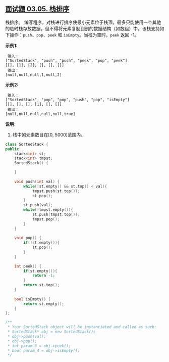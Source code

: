 ## [面试题 03.05. 栈排序](https://leetcode-cn.com/problems/sort-of-stacks-lcci/)

栈排序。 编写程序，对栈进行排序使最小元素位于栈顶。最多只能使用一个其他的临时栈存放数据，但不得将元素复制到别的数据结构（如数组）中。该栈支持如下操作：`push`、`pop`、`peek` 和 `isEmpty`。当栈为空时，`peek` 返回 -1。

**示例1:**

```
 输入：
["SortedStack", "push", "push", "peek", "pop", "peek"]
[[], [1], [2], [], [], []]
 输出：
[null,null,null,1,null,2]
```

**示例2:**

```
 输入： 
["SortedStack", "pop", "pop", "push", "pop", "isEmpty"]
[[], [], [], [1], [], []]
 输出：
[null,null,null,null,null,true]
```

**说明:**

1. 栈中的元素数目在[0, 5000]范围内。

```c++
class SortedStack {
public:
    stack<int> st;
    stack<int> tmpst;
    SortedStack() {

    }
    
    void push(int val) {
        while(!st.empty() && st.top() < val){
            tmpst.push(st.top());
            st.pop();
        }
        st.push(val);
        while(!tmpst.empty()){
            st.push(tmpst.top());
            tmpst.pop();
        }
    }
    
    void pop() {
        if(!st.empty()){
            st.pop();
        }
    }
    
    int peek() {
        if(st.empty()){
            return -1;
        }
        return st.top();
    }
    
    bool isEmpty() {
        return st.empty();
    }
};

/**
 * Your SortedStack object will be instantiated and called as such:
 * SortedStack* obj = new SortedStack();
 * obj->push(val);
 * obj->pop();
 * int param_3 = obj->peek();
 * bool param_4 = obj->isEmpty();
 */
```

